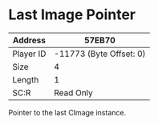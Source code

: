#  Last Image Pointer
Address   | 57EB70
----------|-------------
Player ID | -11773 (Byte Offset: 0)
Size 	  | 4
Length 	  | 1
SC:R      | Read Only

Pointer to the last CImage instance.
